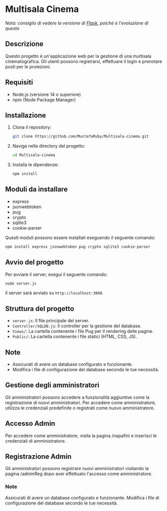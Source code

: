 # Multisala Cinema
*Nota: consiglio di vedere la versione di [Flask](https://github.com/MustafaRuby/multisala-moz-flask), poiché è l'evoluzione di questo*
## Descrizione
Questo progetto è un'applicazione web per la gestione di una multisala cinematografica. Gli utenti possono registrarsi, effettuare il login e prenotare posti per le proiezioni.

## Requisiti
- Node.js (versione 14 o superiore)
- npm (Node Package Manager)

## Installazione
1. Clona il repository:
    ```bash
    git clone https://github.com/MustafaRuby/Multisala-cinema.git
    ```
2. Naviga nella directory del progetto:
    ```bash
    cd Multisala-cinema
    ```
3. Installa le dipendenze:
    ```bash
    npm install
    ```

## Moduli da installare
- express
- jsonwebtoken
- pug
- crypto
- sqlite3
- cookie-parser

Questi moduli possono essere installati eseguendo il seguente comando:
```bash
npm install express jsonwebtoken pug crypto sqlite3 cookie-parser
```

## Avvio del progetto
Per avviare il server, esegui il seguente comando:
```bash
node server.js
```

Il server sarà avviato su `http://localhost:3000`.

## Struttura del progetto
- `server.js`: Il file principale del server.
- `Controller/SQLDB.js`: Il controller per la gestione del database.
- `Views/`: La cartella contenente i file Pug per il rendering delle pagine.
- `Public/`: La cartella contenente i file statici (HTML, CSS, JS).

## Note
- Assicurati di avere un database configurato e funzionante.
- Modifica i file di configurazione del database secondo le tue necessità.

## Gestione degli amministratori
Gli amministratori possono accedere a funzionalità aggiuntive come la registrazione di nuovi amministratori. Per accedere come amministratore, utilizza le credenziali predefinite o registrati come nuovo amministratore.

## Accesso Admin
Per accedere come amministratore, visita la pagina /napafini e inserisci le credenziali di amministratore.

## Registrazione Admin
Gli amministratori possono registrare nuovi amministratori visitando la pagina /adminReg dopo aver effettuato l'accesso come amministratore.

### Note
Assicurati di avere un database configurato e funzionante.
Modifica i file di configurazione del database secondo le tue necessità.
